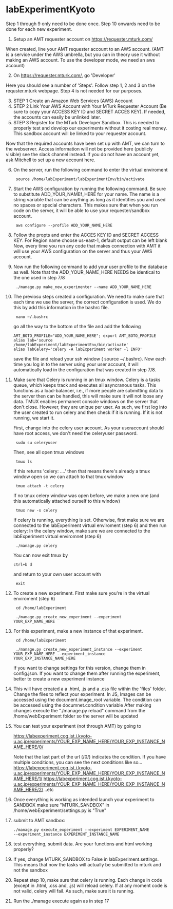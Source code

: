 # labExperimentKyoto

Step 1 through 9 only need to be done once. Step 10 onwards need to be done for each new experiment.

1) Setup an AMT requester account on https://requester.mturk.com/

When created, line your AMT requester account to an AWS account. (AMT is a service under the AWS umbrella, but you can in theory use it without 
making an AWS account. To use the developer mode, we need an aws account)

2) On https://requester.mturk.com/, go 'Developer' 

Here you should see a number of 'Steps'. Follow step 1, 2 and 3 on the requster.mturk webpage. Step 4 is not needed for our purposes.

3) STEP 1 Create an Amazon Web Services (AWS) Account
4) STEP 2 Link Your AWS Account with Your MTurk Requester Account (Be sure to copy your ACCESS KEY ID and SECRET ACCES KEY). If needed, the accounts can easily be unlinked later. 
5) STEP 3 Register for the MTurk Developer Sandbox. This is needed to properly test and develop our experiments without it costing real money. This sandbox account will be linked to your requester account.


Now that the required accounts have been set up with AMT, we can turn to the webserver. Access information will not be provided here (publicly visible) see the slack channel instead. If you do not have an account yet, ask Mitchell to set up a new account here. 

6) On the server, run the following command to enter the virtual enviroment

   	<code> source /home/labExperiment/labExperimentEnv/bin/activate </code>
	
7) Start the AWS configuration by running the following command. Be sure to substitute ADD_YOUR_NAMEf_HERE for your name. The name is a string variable that can be anything as long as it identifies you and used no spaces or special characters. This makes sure that when you run code on the server, it will be able to use your requester/sandbox account. 

   	<code> aws configure --profile ADD_YOUR_NAME_HERE </code>
	
8) Follow the propts and enter the ACCES KEY ID and SECRET ACCESS KEY. For Region name choose us-east-1, default output can be left blank
	Now, every time you run any code that makes connection with AMT it will use your AWS configuration on the server and thus your AWS account. 
	
9) Now run the following command to add your user profile to the database as well. Note that the ADD_YOUR_NAME_HERE NEEDS be identical to the one used in step 7/8

	<code> ./manage.py make_new_experimenter --name ADD_YOUR_NAME_HERE </code>
	
10) The previosu steps created a configuration. We need to make sure that each time we use the server, the correct configuration is used. We do this by add this information in the bashrc file. 

	<code> nano ~/.bashrc  </code>
	
	go all the way to the bottom of the file and add the following
    
        AMT_BOTO_PROFILE="ADD_YOUR_NAME_HERE"; export AMT_BOTO_PROFILE
        alias lab='source /home/labExperiment/labExperimentEnv/bin/activate'
        alias labCelery='celery -A labExperiment worker -l INFO'

    save the file and reload your ssh window ( source ~/.bashrc). Now each time you log in to the server using your user account, it will automatically load in the configuration that was created in step 7/8. 

11) Make sure that Celery is running in an tmux window. Celery is a tasks queue, which keeps track and executes all asyncranous tasks. This functions as a load-balancer, i.e., if more people are submitting data to the server then can be handled, this will make sure it will not loose any data. TMUX enables permanent console windows on the server that don't close. However, they are unique per user. As such, we first log into the user created to run celery and then check if it is running. If it is not running, we start it. 

    	
	First, change into the celery user account. As your useraccount should have root access, we don't need the celeryuser password. 
	
    
    <code> sudo su celeryuser </code>
	
	Then, see all open tmux windows
        
   	<code> tmux ls </code>
   
   	If this returns 'celery: ....' then that means there's already a tmux window open so we can attach to that tmux window
                
   	<code> tmux attach -t celery</code>
   
   	If no tmux celery window was open before, we make a new one (and this automatically attached ourself to this window)
                        
   	<code> tmux new -s celery</code>
   
   	If celery is running, everything is set. Otherwise, first make sure we are connected to the labExperiment virtual enviroment (step 6) and then run celery:
	In the celery window, make sure we are connected to the labExperiment virtual enviromnet (step 6)
                        
   	<code> ./manage.py celery</code>
   
   	You can now exit tmux by 
                        
      <code>ctrl+b d</code>
      
      and return to your own user account with
      
     <code> exit </code>
   

12) To create a new experiment. First make sure you're in the virtual enviroment (step 6)
                                
      <code> cd /home/labExperiment</code>
                                
      <code> ./manage.py create_new_experiment --experiment YOUR_EXP_NAME_HERE</code>

13) For this experiment, make a new instance of that experiment.
                                        
      <code> cd /home/labExperiment</code>
                                        
      <code> ./manage.py create_new_experiment_instance --experiment YOUR_EXP_NAME_HERE --experiment_instance YOUR_EXP_INSTANCE_NAME_HERE </code>
	
      If you want to change settings for this version, change them in config.json. If you want to change them after running the experiment, better to create a new experiment instance

14) This will have created a a .html, .js and a .css file within the 'files' folder.
	Change the files to reflect your experiment. 
    In JS, Images can be accessed using the document.image_root variable. The condition can be accessed using the documnet.condition variable
	After making changes execute the "./manage.py reload" command from the /home/webExperiment folder so the server will be updated

15) You can test your experiment (not through AMT) by going to 

	https://labexperiment.cog.ist.i.kyoto-u.ac.jp/experiments/YOUR_EXP_NAME_HERE/YOUR_EXP_INSTANCE_NAME_HERE/0/
	
    Note that the last part of the url (/0/) indicates the condition. If you have multiple conditions, you can see the next conditions like so...
	https://labexperiment.cog.ist.i.kyoto-u.ac.jp/experiments/YOUR_EXP_NAME_HERE/YOUR_EXP_INSTANCE_NAME_HERE/1/
	https://labexperiment.cog.ist.i.kyoto-u.ac.jp/experiments/YOUR_EXP_NAME_HERE/YOUR_EXP_INSTANCE_NAME_HERE/2/ ..etc

    
16) Once everything is working as intended launch your experiment to SANDBOX
    make sure "MTURK_SANDBOX" in /home/webExperiment/settings.py is "True"

17) submit to AMT sandbox: 
                                            
      <code>./manage.py execute_experiment --experiment EXPERIMENT_NAME --experiment_instance EXPERIMENT_INSTANCE_NAME </code>
	


18) test everything, submit data. Are your functions and html working properly?

19) If yes, change  MTURK_SANDBOX to False in labExperiment.settings. This means that now the tasks will actually be submitted to mturk and not the sandbox

20) Repeat step 10, make sure that celery is running. Each change in code (except in .html, .css and, .js) will reload celery. If at any moment code is not valid, celery will fail. As such, make sure it is running. 

21) Run the ./manage execute again as in step 17
